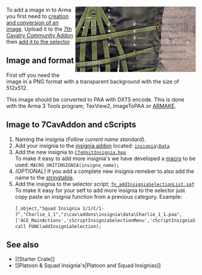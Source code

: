 <img align="right" width="320" src="https://github.com/7Cav/cScripts/blob/main/resourses/wikigfx/Insignia_Crate.png">To add a image in to Arma you first need to [creation and conversion of an image](#Image-and-format). Upload it to the [7th Cavalry Community Addon](https://github.com/7Cav/7CavAddon) then [add it to the selector](#Image-to-cScripts)

## Image and format
First off you need the image in a PNG format with a transparent background with the size of 512x512.

This image should be converted to PAA  with DXT5 encode. This is done with the Arma 3 Tools program; TexView2, ImageToPAA or [ARMAKE](https://github.com/KoffeinFlummi/armake).
## Image to 7CavAddon and cScripts
1. Naming the insignia (_Follow current name standard_).
1. Add your insignia to the [insignia addon](https://github.com/7Cav/7CavAddon/tree/master/addons/insignia) located:
   [`insignia`](https://github.com/7Cav/7CavAddon/tree/master/addons/insignia/)`\`[`Data`](https://github.com/7Cav/7CavAddon/tree/master/addons/insignia/data)
1. Add the new insignia to [`CfgUnitInsignia.hpp`](https://github.com/7Cav/7CavAddon/blob/master/addons/insignia/CfgUnitInsignia.hpp)<br>
   To make it easy to add more insignia's we have developed a [macro](https://github.com/7Cav/7CavAddon/blob/master/addons/insignia/CfgUnitInsignia.hpp#L2-L8) to be used:
   `MACRO_UNITINSIGNIA(insigna_name);`
1. _(OPTIONAL)_ If you add a complete new insignia remeber to also add the name to the [stringtable](https://github.com/7Cav/7CavAddon/blob/master/addons/insignia/stringtable.xml). 
1. Add the insignia to the selector script; [`fn_addInsigniaSelectionList.sqf`](https://github.com/7Cav/cScripts/blob/master/cScripts/CavFnc/functions/systems/fn_addInsigniaSelectionList.sqf)
   To make it easy for your self to add more insignia to the selector just copy paste an insignia function from a previous category.
   Example:
   ```
   [_object,"Squad Insignia 1/1/C/1-7","Charlie_1_1","z\cav\addons\insignia\data\Charlie_1_1.paa",['ACE_MainActions','cScriptInsigniaSelectionMenu','cScriptInsigniaSelectionCharlie']] call FUNC(addInsigniaSelection);
   ```

## See also
* [[Starter Crate]] 
* [[Platoon & Squad Insignia's|Platoon and Squad Insignias]]